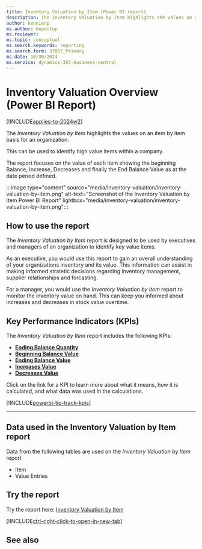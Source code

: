 ```yaml
---
title: Inventory Valuation by Item (Power BI report)
description: The Inventory Valuation by Item highlights the values on an item by item basis for an organization.
author: kennienp
ms.author: kepontop
ms.reviewer: 
ms.topic: conceptual
ms.search.keywords: reporting
ms.search.form: 37057_Primary
ms.date: 10/30/2024
ms.service: dynamics-365-business-central
---
```


# Inventory Valuation Overview (Power BI Report)
[!INCLUDE[applies-to-2024w2](includes/applies-to-2024w2.md)]


The *Inventory Valuation by Item* highlights the values on an item by item basis for an organization. 

This can be used to identify high value items within a company.

The report focuses on the value of each item showing the beginning Balance, Increase, Decreases and finally the End Balance Value as at the date period defined. 

:::image type="content" source="media/inventory-valuation/inventory-valuation-by-item.png" alt-text="Screenshot of the Inventory Valuation by Item Power BI Report" lightbox="media/inventory-valuation/inventory-valuation-by-item.png":::

## How to use the report

The *Inventory Valuation by Item* report is designed to be used by executives and managers of an organization to identify key value items. 

As an executive, you would use this report to gain an overall understanding of your organizations inventory and its value. This information can assist in making informed stratetic decisions regarding inventory management, supplier relationships and forcasting.

For a manager, you would use the *Inventory Valuation by Item* report to monitor the inventory value on hand. This can keep you informed about increases and decreases in stock value overtime.

## Key Performance Indicators (KPIs)

The *Inventory Valuation by Item* report includes the following KPIs:

- [**Ending Balance Quantity**](inventory-valuation-powerbi-kpis.md#ending-balance-qty)
- [**Beginning Balance Value**](inventory-valuation-powerbi-kpis.md#beginning-balance-value)
- [**Ending Balance Value**](inventory-valuation-powerbi-kpis.md#ending-balance-value)
- [**Increases Value**](inventory-valuation-powerbi-kpis.md#increases-value)
- [**Decreases Value**](inventory-valuation-powerbi-kpis.md#decreases-value)

Click on the link for a KPI to learn more about what it means, how it is calculated, and what data was used in the calculations.

[!INCLUDE[powerbi-tip-track-kpis](includes/powerbi-tip-track-kpis.md)]

---
## Data used in the Inventory Valuation by Item report

Data from the following tables are used on the *Inventory Valuation by Item* report
- Item 
- Value Entries

## Try the report

Try the report here: [Inventory Valuation by Item](https://businesscentral.dynamics.com?page=37057)

[!INCLUDE[ctrl-right-click-to-open-in-new-tab](includes/ctrl-right-click-to-open-in-new-tab.md)]


## See also
